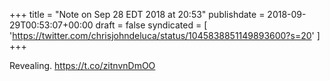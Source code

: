+++
title = "Note on Sep 28 EDT 2018 at 20:53"
publishdate = 2018-09-29T00:53:07+00:00
draft = false
syndicated = [ 'https://twitter.com/chrisjohndeluca/status/1045838851149893600?s=20' ]
+++

Revealing.  https://t.co/zitnvnDmOO
